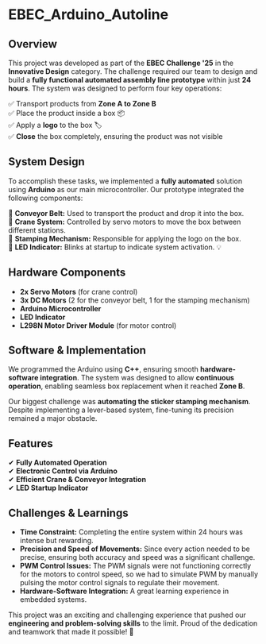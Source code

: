 # EBEC_Arduino_Autoline

## Overview

This project was developed as part of the **EBEC Challenge '25** in the **Innovative Design** category. The challenge required our team to design and build a **fully functional automated assembly line prototype** within just **24 hours**. The system was designed to perform four key operations:

✅ Transport products from **Zone A to Zone B**\
✅ Place the product inside a box 📦\
✅ Apply a **logo** to the box 🏷️\
✅ **Close** the box completely, ensuring the product was not visible

## System Design

To accomplish these tasks, we implemented a **fully automated** solution using **Arduino** as our main microcontroller. Our prototype integrated the following components:

🔹 **Conveyor Belt:** Used to transport the product and drop it into the box.\
🔹 **Crane System:** Controlled by servo motors to move the box between different stations.\
🔹 **Stamping Mechanism:** Responsible for applying the logo on the box.\
🔹 **LED Indicator:** Blinks at startup to indicate system activation. 💡

## Hardware Components

- **2x Servo Motors** (for crane control)
- **3x DC Motors** (2 for the conveyor belt, 1 for the stamping mechanism)
- **Arduino Microcontroller**
- **LED Indicator**
- **L298N Motor Driver Module** (for motor control)

## Software & Implementation

We programmed the Arduino using **C++**, ensuring smooth **hardware-software integration**. The system was designed to allow **continuous operation**, enabling seamless box replacement when it reached **Zone B**.

Our biggest challenge was **automating the sticker stamping mechanism**. Despite implementing a lever-based system, fine-tuning its precision remained a major obstacle.

## Features

✔ **Fully Automated Operation**\
✔ **Electronic Control via Arduino**\
✔ **Efficient Crane & Conveyor Integration**\
✔ **LED Startup Indicator**

## Challenges & Learnings

- **Time Constraint:** Completing the entire system within 24 hours was intense but rewarding.
- **Precision and Speed of Movements:** Since every action needed to be precise, ensuring both accuracy and speed was a significant challenge.
- **PWM Control Issues:** The PWM signals were not functioning correctly for the motors to control speed, so we had to simulate PWM by manually pulsing the motor control signals to regulate their movement.
- **Hardware-Software Integration:** A great learning experience in embedded systems.

This project was an exciting and challenging experience that pushed our **engineering and problem-solving skills** to the limit. Proud of the dedication and teamwork that made it possible! 🚀

